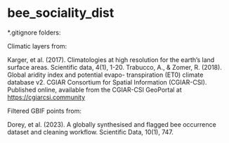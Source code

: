 # bee_sociality_dist


*.gitignore folders:  
  
Climatic layers from:
  
Karger, et al. (2017). Climatologies at high resolution for the earth’s land surface areas. Scientific data, 4(1), 1-20.
Trabucco, A., & Zomer, R. (2018). Global aridity index and potential evapo- transpiration (ET0) climate database v2. CGIAR Consortium for Spatial Information (CGIAR-CSI). Published online, available from the CGIAR-CSI GeoPortal at https://cgiarcsi.community
  
  
Filtered GBIF points from:  
  
Dorey, et al. (2023). A globally synthesised and flagged bee occurrence dataset and cleaning workflow. Scientific Data, 10(1), 747.
